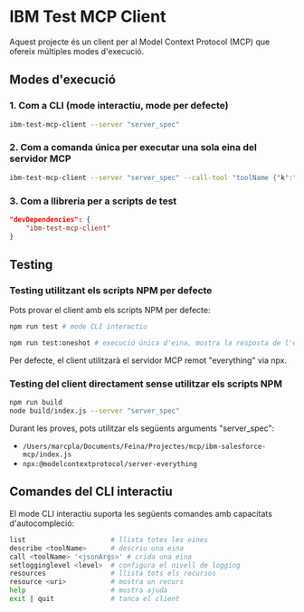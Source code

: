# IBM Test MCP Client

Aquest projecte és un client per al Model Context Protocol (MCP) que ofereix múltiples modes d'execució.

## Modes d'execució

### 1. Com a CLI (mode interactiu, mode per defecte)
```bash
ibm-test-mcp-client --server "server_spec"
```

### 2. Com a comanda única per executar una sola eina del servidor MCP
```bash
ibm-test-mcp-client --server "server_spec" --call-tool "toolName {"k":"v"}" --
```

### 3. Com a llibreria per a scripts de test
```json
"devDependencies": {
	"ibm-test-mcp-client"
}
```

## Testing

### Testing utilitzant els scripts NPM per defecte
Pots provar el client amb els scripts NPM per defecte:
```bash
npm run test # mode CLI interactiu
```
```bash
npm run test:oneshot # execució única d'eina, mostra la resposta de l'eina i surt
```
Per defecte, el client utilitzarà el servidor MCP remot "everything" via npx.

### Testing del client directament sense utilitzar els scripts NPM
```bash
npm run build
node build/index.js --server "server_spec"
```

Durant les proves, pots utilitzar els següents arguments "server_spec":

- `/Users/marcpla/Documents/Feina/Projectes/mcp/ibm-salesforce-mcp/index.js`
- `npx:@modelcontextprotocol/server-everything`

## Comandes del CLI interactiu

El mode CLI interactiu suporta les següents comandes amb capacitats d'autocompleció:

```bash
list                     # llista totes les eines
describe <toolName>      # descriu una eina
call <toolName> '<jsonArgs>' # crida una eina
setlogginglevel <level>  # configura el nivell de logging
resources                # llista tots els recursos
resource <uri>           # mostra un recurs
help                     # mostra ajuda
exit | quit              # tanca el client
```